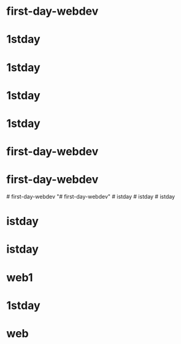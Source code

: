 # first-day-webdev
# 1stday
# 1stday
# 1stday
# 1stday
# first-day-webdev
# first-day-webdev
#   f i r s t - d a y - w e b d e v 
 
 "# first-day-webdev" 
#   i s t d a y 
 
 #   i s t d a y 
 
 # istday
# istday
# istday
# web1
# 1stday
# web
